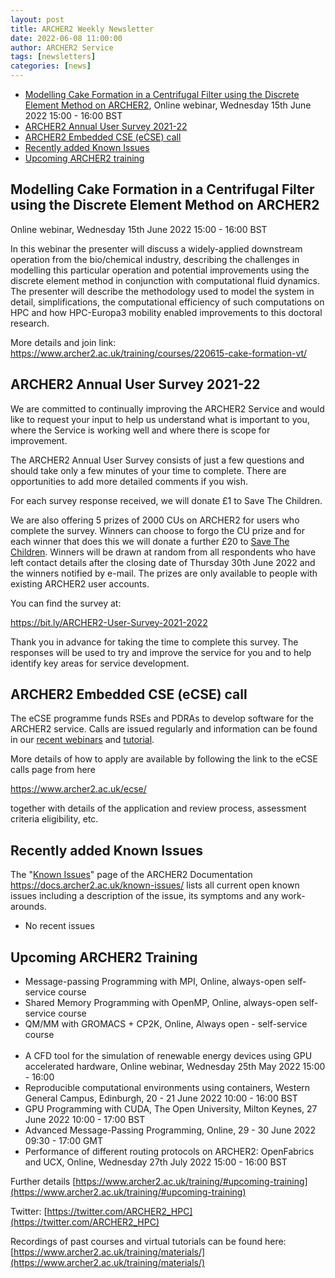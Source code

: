 ```yaml
---
layout: post
title: ARCHER2 Weekly Newsletter
date: 2022-06-08 11:00:00
author: ARCHER2 Service
tags: [newsletters] 
categories: [news]
---
```


- [Modelling Cake Formation in a Centrifugal Filter using the Discrete Element Method on ARCHER2](#modelling-cake-formation-in-a-centrifugal-filter-using-the-discrete-element-method-on-archer2), Online webinar, Wednesday 15th June 2022 15:00 - 16:00 BST
- [ARCHER2 Annual User Survey 2021-22](#archer2-annual-user-survey-2021-22)
- [ARCHER2 Embedded CSE (eCSE) call](#archer2-embedded-cse-ecse-call)
- [Recently added Known Issues](#recently-added-known-issues)
- [Upcoming ARCHER2 training](#upcoming-archer2-training)

<!--more-->
 
 
## Modelling Cake Formation in a Centrifugal Filter using the Discrete Element Method on ARCHER2

Online webinar, Wednesday 15th June 2022 15:00 - 16:00 BST
 
In this webinar the presenter will discuss a widely-applied downstream operation from the bio/chemical industry, describing the challenges in modelling this particular operation and potential improvements using the discrete element method in conjunction with computational fluid dynamics. The presenter will describe the methodology used to model the system in detail, simplifications, the computational efficiency of such computations on HPC and how HPC-Europa3 mobility enabled improvements to this doctoral research.
 
More details and join link: <https://www.archer2.ac.uk/training/courses/220615-cake-formation-vt/>
 

## ARCHER2 Annual User Survey 2021-22

We are committed to continually improving the ARCHER2 Service and would like to request your input to help us understand what is important to you, where the Service is working well and where there is scope for improvement.

The ARCHER2 Annual User Survey consists of just a few questions and should take only a few minutes of your time to complete. There are opportunities to add more detailed comments if you wish.

For each survey response received, we will donate £1 to Save The Children.

We are also offering 5 prizes of 2000 CUs on ARCHER2 for users who complete the survey. Winners can choose to forgo the CU prize and for each winner that does this we will donate a further £20 to [Save The Children](https://www.savethechildren.org.uk). Winners will be drawn at random from all respondents who have left contact details after the closing date of Thursday 30th June 2022 and the winners notified by e-mail. The prizes are only available to people with existing ARCHER2 user accounts.

You can find the survey at:

 <https://bit.ly/ARCHER2-User-Survey-2021-2022>

Thank you in advance for taking the time to complete this survey. The responses will be used to try and improve the service for you and to help identify key areas for service development.


## ARCHER2 Embedded CSE (eCSE) call

The eCSE programme funds RSEs and PDRAs to develop software for the ARCHER2 service. Calls are issued regularly and information can be found in our [recent webinars](https://www.archer2.ac.uk/training/courses/220428-ecse-webinar/)  and [tutorial](https://www.archer2.ac.uk/training/courses/220510-ecse-tutorial/ ).

More details of how to apply are available by following the link to the eCSE calls page from here

<https://www.archer2.ac.uk/ecse/>

together with details of the application and review process, assessment criteria eligibility, etc.
 

## Recently added Known Issues
 
The "[Known Issues](https://docs.archer2.ac.uk/known-issues/)" page of the ARCHER2 Documentation
<https://docs.archer2.ac.uk/known-issues/>
lists all current open known issues including a description of the issue, its symptoms and any work-arounds.

- No recent issues


## Upcoming ARCHER2 Training

- Message-passing Programming with MPI, Online, always-open self-service course
- Shared Memory Programming with OpenMP, Online, always-open self-service course
- QM/MM with GROMACS + CP2K, Online, Always open - self-service course <br><br>
- A CFD tool for the simulation of renewable energy devices using GPU accelerated hardware, Online webinar, Wednesday 25th May 2022 15:00 - 16:00
- Reproducible computational environments using containers, Western General Campus, Edinburgh, 20 - 21 June 2022 10:00 - 16:00 BST 
- GPU Programming with CUDA, The Open University, Milton Keynes, 27 June 2022 10:00 - 17:00 BST 
- Advanced Message-Passing Programming, Online, 29 - 30 June 2022 09:30 - 17:00 GMT
- Performance of different routing protocols on ARCHER2: OpenFabrics and UCX, Online, Wednesday 27th July 2022 15:00 - 16:00 BST 


Further details [https://www.archer2.ac.uk/training/#upcoming-training](https://www.archer2.ac.uk/training/#upcoming-training)


Twitter: [https://twitter.com/ARCHER2_HPC](https://twitter.com/ARCHER2_HPC)

Recordings of past courses and virtual tutorials can be found here: [https://www.archer2.ac.uk/training/materials/](https://www.archer2.ac.uk/training/materials/)

